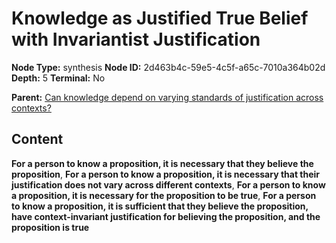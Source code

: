 # Knowledge as Justified True Belief with Invariantist Justification

**Node Type:** synthesis
**Node ID:** 2d463b4c-59e5-4c5f-a65c-7010a364b02d
**Depth:** 5
**Terminal:** No

**Parent:** [Can knowledge depend on varying standards of justification across contexts?](can-knowledge-depend-on-varying-standards-of-justification-across-contexts-antithesis-36e1729f-3b67-484e-baa8-b741a219cdba.md)

## Content

**For a person to know a proposition, it is necessary that they believe the proposition**, **For a person to know a proposition, it is necessary that their justification does not vary across different contexts**, **For a person to know a proposition, it is necessary for the proposition to be true**, **For a person to know a proposition, it is sufficient that they believe the proposition, have context-invariant justification for believing the proposition, and the proposition is true**
